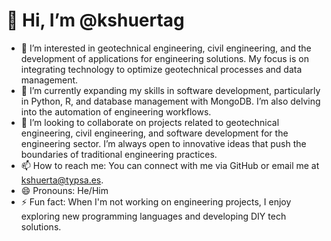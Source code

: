 # 👋 Hi, I’m @kshuertag

- 👀 I’m interested in geotechnical engineering, civil engineering, and the development of applications for engineering solutions. My focus is on integrating technology to optimize geotechnical processes and data management.
- 🌱 I’m currently expanding my skills in software development, particularly in Python, R, and database management with MongoDB. I’m also delving into the automation of engineering workflows.
- 💞️ I’m looking to collaborate on projects related to geotechnical engineering, civil engineering, and software development for the engineering sector. I’m always open to innovative ideas that push the boundaries of traditional engineering practices.
- 📫 How to reach me: You can connect with me via GitHub or email me at kshuerta@typsa.es.
- 😄 Pronouns: He/Him
- ⚡ Fun fact: When I'm not working on engineering projects, I enjoy exploring new programming languages and developing DIY tech solutions.

<!---
kshuertag/kshuertag is a ✨ special ✨ repository because its `README.md` (this file) appears on your GitHub profile.
You can click the Preview link to take a look at your changes.
--->
